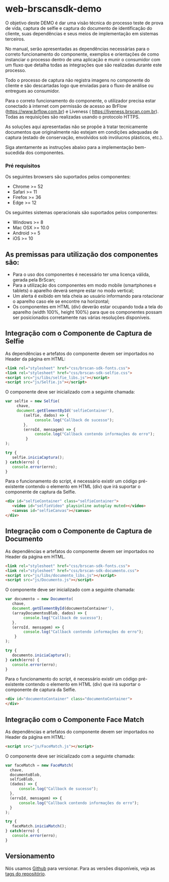# web-brscansdk-demo

O objetivo deste DEMO é dar uma visão técnica do processo teste de prova de vida, captura de selfie e captura do documento de identificação do cliente, suas dependências e seus meios de implementação em sistemas terceiros.

No manual, serão apresentadas as dependências necessárias para o correto funcionamento do componente, exemplos e orientações de como instanciar o processo dentro de uma aplicação e munir o consumidor com um fluxo que detalha todas as integrações que são realizadas durante este processo.

Todo o processo de captura não registra imagens no componente do cliente e são descartadas logo que enviadas para o fluxo de análise ou entregues ao consumidor.

Para o correto funcionamento do componente, o utilizador precisa estar conectado à internet com permissão de acesso ao BrFlow (https://www.brflow.com.br) e Liveness ( https://liveness.brscan.com.br). Todas as requisições são realizadas usando o protocolo HTTPS.

As soluções aqui apresentadas não se propõe à tratar tecnicamente documentos que originalmente não estejam em condições adequadas de captura (estado de conservação, envolvidos sob invólucros plásticos, etc.).

Siga atentamente as instruções abaixo para a implementação bem-sucedida dos componentes.

### Pré requisitos
Os seguintes browsers são suportados pelos componentes:

- Chrome >= 52
- Safari >= 11
- Firefox >= 36
- Edge >= 12

Os seguintes sistemas operacionais são suportados pelos componentes:

- Windows >= 8
- Mac OSX >= 10.0
- Android >= 5
- iOS >= 10

## As premissas para utilização dos componentes são:
- Para o uso dos componentes é necessário ter uma licença válida, gerada pela BrScan;
- Para a utilização dos componentes em modo mobile (smartphones e tablets) o aparelho deverá sempre estar no modo vertical;
- Um alerta é exibido em tela cheia ao usuário informando para rotacionar o aparelho caso ele se encontre na horizontal;
- Os componentes em HTML (div) deverão estar ocupando toda a tela do aparelho (width 100%, height 100%) para que os componentes possam ser posicionados corretamente nas várias resoluções disponíveis.

## Integração com o Componente de Captura de Selfie

As dependências e artefatos do componente devem ser importados no Header da página em HTML:

```html
<link rel="stylesheet" href="css/brscan-sdk-fonts.css">
<link rel="stylesheet" href="css/brscan-sdk-selfie.css">
<script src="js/libs/selfie_libs.js"></script>
<script src="js/Selfie.js"></script>
```
O componente deve ser inicializado com a seguinte chamada:

```javascript
var selfie = new Selfie(
     chave,
     document.getElementById('selfieContainer'),
        (selfie, dados) => {
	         console.log("Callback de sucesso");
        },
        (erroId, mensagem) => {
	         console.log("Callback contendo informações do erro");
         }
);

try {
   selfie.iniciaCaptura();
} catch(erro) {
   console.error(erro);
}
```

Para o funcionamento do script, é necessário existir um código pré-existente contendo o elemento em HTML (div) que irá suportar o componente de captura da Selfie.
```html
<div id="selfieContainer" class="selfieContainer">
   <video id="selfieVideo" playsinline autoplay muted></video>
   <canvas id="selfieCanvas"></canvas>
</div>
```
## Integração com o Componente de Captura de Documento

As dependências e artefatos do componente devem ser importados no Header da página em HTML.

```html
<link rel="stylesheet" href="css/brscan-sdk-fonts.css">
<link rel="stylesheet" href="css/brscan-sdk-documento.css">
<script src="js/libs/documento_libs.js"></script>
<script src="js/Documento.js"></script>
```
O componente deve ser inicializado com a seguinte chamada:
```javascript
var documento = new Documento(
   chave,
   document.getElementById(documentoContainer'),
   (arrayDocumentosBlob, dados) => {
	    console.log("Callback de sucesso");
   },
   (erroId, mensagem) => {
	    console.log("Callback contendo informações do erro");
    }
);

try {
   documento.iniciaCaptura();
} catch(erro) {
   console.error(erro);
}
```
Para o funcionamento do script, é necessário existir um código pré-existente contendo o elemento em HTML (div) que irá suportar o componente de captura da Selfie.

```html
<div id="documentoContainer" class="documentoContainer">
</div>
```
## Integração com o Componente Face Match

As dependências e artefatos do componente devem ser importados no Header da página em HTML:
```html
<script src="js/FaceMatch.js"></script>
```
O componente deve ser inicializado com a seguinte chamada:

```javascript
var faceMatch = new FaceMatch(
  chave,
  documentoBlob,
  selfieBlob,
  (dados) => {
	  console.log("Callback de sucesso");
  },
  (erroId, mensagem) => {
	  console.log("Callback contendo informações do erro");
  }
);

try {
   faceMatch.iniciaMatch();
} catch(erro) {
   console.error(erro);
}
```

## Versionamento

Nós usamos [Github](https://github.com/) para versionar. Para as versões disponíveis, veja as [tags do repositório](https://github.com/brscan/web-brscansdk-demo). 
